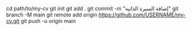 cd path/to/my-cv
git init
git add .
git commit -m "إضافة السيرة الذاتية"
git branch -M main
git remote add origin https://github.com/USERNAME/my-cv.git
git push -u origin main
